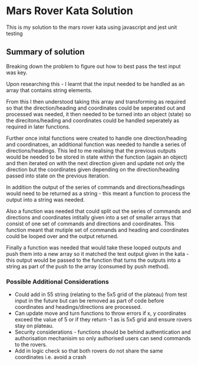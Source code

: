 # Mars Rover Kata Solution

This is my solution to the mars rover kata using javascript and jest unit testing

## Summary of solution

Breaking down the problem to figure out how to best pass the test input was key.

Upon researching this - I learnt that the input needed to be handled as an array that contains string elements.

From this I then understood taking this array and transforming as required so that the direction/heading and coordinates could be seperated out and processed was needed, it then needed to be turned into an object (state) so the direcitons/heading and coordinates could be handled seperately as required in later functions.

Further once inital functions were created to handle one direction/heading and coordinatoes, an additional function was needed to handle a series of directions/headings.
This led to me realising that the previous outputs would be needed to be stored in state within the function (again an object) and then iterated on with the next direction given and update not only the direction but the coordinates given depending on the direction/heading passed into state on the previous iteration.

In addition the output of the series of commands and directions/headings would need to be returned as a string - this meant a function to process the output into a string was needed.

Also a function was needed that could split out the series of commands and directions and coordinates intitally given into a set of smaller arrays that consist of one set of commands and directions and coordinates.
This function meant that mutiple set of commands and heading and coordinates could be looped over and the output returned.

Finally a function was needed that would take these looped outputs and push them into a new array so it matched the test output given in the kata - this output would be passed to the function that turns the outputs into a string as part of the push to the array (consumed by push method).

### Possible Additional Considerations

* Could add in 55 string (relating to the 5x5 grid of the plateau) from test input in the future but can be removed as part of code before coordinates and headings/directions are processed.
* Can update move and turn functions to throw errors if x, y coordinates exceed the value of 5 or if they return -1 as is 5x5 grid and ensure rovers stay on plateau.
* Security considerations - functions should be behind authentication and authorisation mechanisim so only authorised users can send commands to the rovers.
* Add in logic check so that both rovers do not share the same coordinates i.e. avoid a crash

